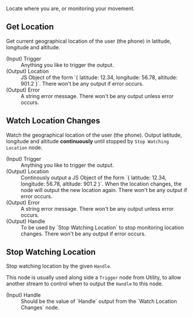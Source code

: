 Locate where you are, or monitoring your movement.

## Get Location
Get current geographical location of the user (the phone)
in latitude, longitude and altitude.

<dl>
  <dt>(Input) Trigger</dt>
  <dd>Anything you like to trigger the output.</dd>

  <dt>(Output) Location</dt>
  <dd>JS Object of the form `{ latitude: 12.34, longitude: 56.78, altitude: 901.2 }`.
  There won't be any output if error occurs.</dd>

  <dt>(Output) Error</dt>
  <dd>A string error message. There won't be any output unless error occurs.</dd>
</dl>

## Watch Location Changes
Watch the geographical location of the user (the phone).
Output latitude, longitude and altitude **continuously** until
stopped by `Stop Watching Location` node.

<dl>
  <dt>(Input) Trigger</dt>
  <dd>Anything you like to trigger the output.</dd>

  <dt>(Output) Location</dt>
  <dd>Continously output a JS Object of the form
  `{ latitude: 12.34, longitude: 56.78, altitude: 901.2 }`.
  When the location changes, the node will output the new location again.
  There won't be any output if error occurs.</dd>

  <dt>(Output) Error</dt>
  <dd>A string error message. There won't be any output unless error occurs.</dd>

  <dt>(Output) Handle</dt>
  <dd>To be used by `Stop Watching Location` to stop monitoring location changes.
  There won't be any output if error occurs.</dd>
</dl>

## Stop Watching Location
Stop watching location by the given `Handle`.

This node is usually used along side a `Trigger` node from Utility,
to allow another stream to control when to output the `Handle` to this node.

<dl>
  <dt>(Input) Handle</dt>
  <dd>Should be the value of `Handle` output from the `Watch Location Changes` node.</dd>
</dl>

